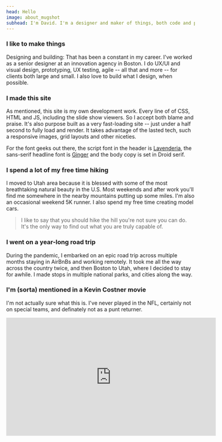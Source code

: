 ```yaml
---
head: Hello
image: about_mugshot
subhead: I'm David. I'm a designer and maker of things, both code and physical objects. Here's five quick items about me.
---
```


### I like to make things

Designing and building: That has been a constant in my career. I've worked as a senior designer at an innovation agency in Boston. I do UX/UI and visual design, prototyping, UX testing, agile -- all that and more -- for clients both large and small. I also love to build what I design, when possible.

### I made this site

As mentioned, this site is my own development work. Every line of of CSS, HTML and JS, including the slide show viewers. So I accept both blame and praise. It's also purpose built as a very fast-loading site -- just under a half second to fully load and render. It takes advantage of the lasted tech, such a responsive images, grid layouts and other niceties.

For the font geeks out there, the script font in the header is [Lavenderia][2], the sans-serif headline font is [Ginger][3] and the body copy is set in Droid serif.

### I spend a lot of my free time hiking 

I moved to Utah area because it is blessed with some of the most breathtaking natural beauty in the U.S. Most weekends and after work you'll find me somewhere in the nearby mountains putting up some miles. I'm also an occasional weekend 5K runner. I also spend my free time creating model cars. 

<aside class="blog-pullquote blog-pullquote--set blog-pullquote--animate"><blockquote>I like to say that you should hike the hill you're not sure you can do. It's the only way to find out what you are truly capable of.</blockquote></aside>

### I went on a year-long road trip

During the pandemic, I embarked on an epic road trip across multiple months staying in AirBnBs and working remotely. It took me all the way across the country twice, and then Boston to Utah, where I decided to stay for awhile. I made stops in multiple national parks, and cities along the way. 

### I'm (sorta) mentioned in a Kevin Costner movie

I'm not actually sure what this is. I've never played in the NFL, certainly not on special teams, and definately not as a punt returner.
<div class="video-container">
<iframe width="560" height="315" src="https://www.youtube.com/embed/QT1Tl6npLic?start=93" title="YouTube video player" frameborder="0" allow="accelerometer; autoplay; clipboard-write; encrypted-media; gyroscope; picture-in-picture" allowfullscreen></iframe>
</div>



[1]:https://github.com/putneydm/david_site_jekyll
[2]:http://www.losttype.com/font/?name=lavanderia
[3]:http://www.hypefortype.com/browse-fonts/font-categories/headline/ginger.html
[4]:/design/link/
[5]:/design/crux/